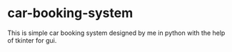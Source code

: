 # car-booking-system
This is simple car booking system designed by me in python with the help of tkinter for gui.













